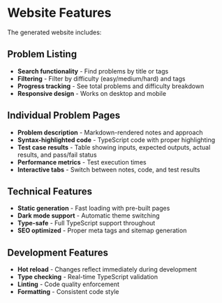 # Website Features

The generated website includes:

## Problem Listing

- **Search functionality** - Find problems by title or tags
- **Filtering** - Filter by difficulty (easy/medium/hard) and tags
- **Progress tracking** - See total problems and difficulty breakdown
- **Responsive design** - Works on desktop and mobile

## Individual Problem Pages

- **Problem description** - Markdown-rendered notes and approach
- **Syntax-highlighted code** - TypeScript code with proper highlighting
- **Test case results** - Table showing inputs, expected outputs, actual results, and pass/fail status
- **Performance metrics** - Test execution times
- **Interactive tabs** - Switch between notes, code, and test results

## Technical Features

- **Static generation** - Fast loading with pre-built pages
- **Dark mode support** - Automatic theme switching
- **Type-safe** - Full TypeScript support throughout
- **SEO optimized** - Proper meta tags and sitemap generation

## Development Features

- **Hot reload** - Changes reflect immediately during development
- **Type checking** - Real-time TypeScript validation
- **Linting** - Code quality enforcement
- **Formatting** - Consistent code style
